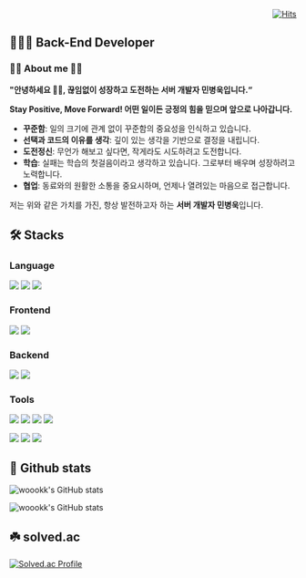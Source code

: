 <div align=right>

[![Hits](https://hits.seeyoufarm.com/api/count/incr/badge.svg?url=https%3A%2F%2Fgithub.com%2Fwoookk%2Fhit-counter&count_bg=%233D53C8&title_bg=%23555555&icon=&icon_color=%23E7E7E7&title=hits&edge_flat=false)](https://github.com/woookk)

</div>

## 🙋🏻‍♂️ Back-End Developer

### 🤚🏻 About me 🤚🏻 

**"안녕하세요 🤚🏻, 끊임없이 성장하고 도전하는 서버 개발자 민병욱입니다.“**

**Stay Positive, Move Forward! 어떤 일이든 긍정의 힘을 믿으며 앞으로 나아갑니다.**

- **꾸준함**: 일의 크기에 관계 없이 꾸준함의 중요성을 인식하고 있습니다.
- **선택과 코드의 이유를 생각**: 깊이 있는 생각을 기반으로 결정을 내립니다.
- **도전정신**: 무언가 해보고 싶다면, 작게라도 시도하려고 도전합니다.
- **학습**: 실패는 학습의 첫걸음이라고 생각하고 있습니다. 그로부터 배우며 성장하려고 노력합니다.
- **협업**: 동료와의 원활한 소통을 중요시하며, 언제나 열려있는 마음으로 접근합니다.

저는 위와 같은 가치를 가진, 항상 발전하고자 하는 **서버 개발자 민병욱**입니다.


## 🛠 Stacks
### Language
<img src="https://img.shields.io/badge/JavaScript-F7DF1E?style=flat-square&logo=JavaScript&logoColor=black"/> <img src="https://img.shields.io/badge/Java-007396?style=flat-square&logo=Java&logoColor=white"/> <img src="https://img.shields.io/badge/C++-00599C?style=flat-square&logo=c%2B%2B&logoColor=white"/>

### Frontend
<img src="https://img.shields.io/badge/HTML5-E34F26?style=flat-square&logo=HTML5&logoColor=white"/> <img src="https://img.shields.io/badge/CSS3-1572B6?style=flat-square&logo=CSS3&logoColor=white"/>

### Backend
<img src="https://img.shields.io/badge/Spring Boot-6DB33F?style=flat-square&logo=Spring Boot&logoColor=white"/> <img src="https://img.shields.io/badge/MySQL-4479A1?style=flat-square&logo=MySQL&logoColor=white"/>

### Tools
<img src="https://img.shields.io/badge/Git-F05032?style=flat-square&logo=Git&logoColor=white"/> <img src="https://img.shields.io/badge/Github-181717?style=flat-square&logo=Github&logoColor=white"/> <img src="https://img.shields.io/badge/NGINX-009639?style=flat-square&logo=NGINX&logoColor=white"/> <img src="https://img.shields.io/badge/Docker-2496ED?style=flat-square&logo=Docker&logoColor=white"/>

<img src="https://img.shields.io/badge/Slack-4A154B?style=flat-square&logo=Slack&logoColor=white"/> <img src="https://img.shields.io/badge/Notion-000000?style=flat-square&logo=Notion&logoColor=white"/> <img src="https://img.shields.io/badge/Figma-F24E1E?style=flat-square&logo=Figma&logoColor=white"/>
<br />

## 🌱 Github stats
![woookk's GitHub stats](https://github-readme-stats.vercel.app/api?username=woookk&show_icons=true&theme=graywhite&count_private=true)

![woookk's GitHub stats](https://github-readme-stats.vercel.app/api/top-langs/?username=woookk&layout=compact&show_icons=true&show_owner=true&hide_title=false&theme=graywhite&hide=true)


## ☘️ solved.ac
[![Solved.ac Profile](http://mazassumnida.wtf/api/v2/generate_badge?boj=woook)](https://solved.ac/woook/)



